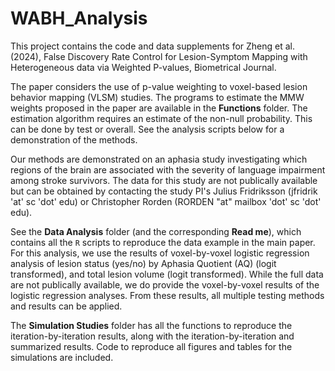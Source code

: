 # WABH_Analysis


This project contains the code and data supplements for Zheng et al. (2024), False Discovery Rate Control for Lesion-Symptom Mapping with Heterogeneous data via Weighted P-values, Biometrical Journal. 

The paper considers the use of p-value weighting to voxel-based lesion behavior mapping (VLSM) studies. The programs to estimate the MMW weights proposed in the paper are available in the **Functions** folder.  The estimation algorithm requires an estimate of the non-null probability. This can be done by test or overall. See the analysis scripts below for a demonstration of the methods.

Our methods are demonstrated on an aphasia study investigating which regions of the brain are associated with the severity of language impairment among stroke survivors. The data for this study are not publically available but can be obtained by contacting the study PI's Julius Fridriksson (jfridrik 'at' sc 'dot' edu) or Christopher Rorden (RORDEN "at" mailbox 'dot' sc 'dot' edu). 

See the **Data Analysis** folder (and the corresponding **Read me**), which contains all the `R` scripts to reproduce the data example in the main paper. For this analysis, we use the results of voxel-by-voxel logistic regression analysis of lesion status (yes/no) by Aphasia Quotient (AQ) (logit transformed), and total lesion volume (logit transformed). While the full data are not publically available, we do provide the voxel-by-voxel results of the logistic regression analyses. From these results, all multiple testing methods and results can be applied.

The **Simulation Studies** folder has all the functions to reproduce the iteration-by-iteration results, along with the iteration-by-iteration and summarized results. Code to reproduce all figures and tables for the simulations are included.






